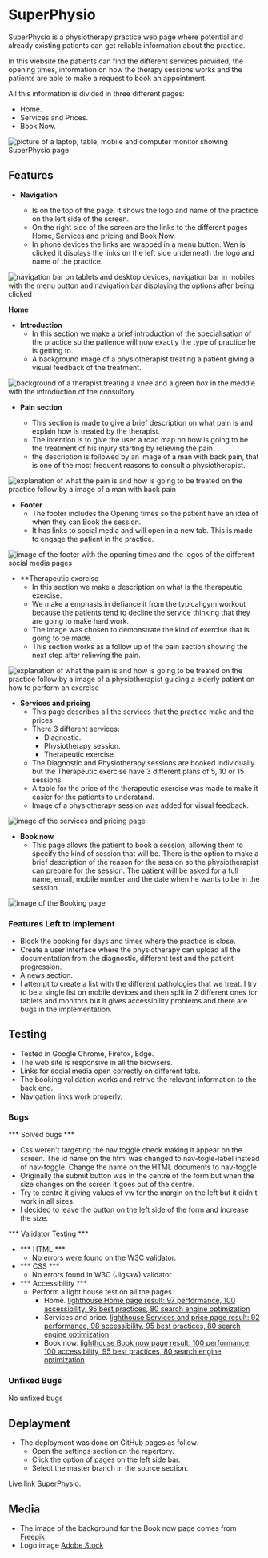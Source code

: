 # SuperPhysio


SuperPhysio is a physiotherapy practice web page where potential and already existing patients can get reliable information about the practice.


In this website the patients can find the different services provided, the opening times, information on how the therapy sessions works and the patients are able to make a request to book an appointment.


All this information is divided in three different pages:
- Home.
- Services and Prices.
- Book Now.






![picture of a laptop, table, mobile and computer monitor showing SuperPhysio page](/assets/images/responsive.jpg)




## Features


- **Navigation**


    - Is on the top of the page, it shows the logo and name of the practice on the left side of the screen.
    - On the right side of the screen are the links to the different pages Home, Services and pricing and Book Now.
    - In phone devices the links are wrapped in a menu button. Wen is clicked it displays the links on the left side underneath the logo and name of the practice.






![navigation bar on tablets and desktop devices, navigation bar in mobiles with the menu button and navigation bar displaying the options after being clicked](/assets/images/navigation.jpg)




**Home**


- **Introduction**
    - In this section we make a brief introduction of the specialisation of the practice so the patience will now exactly the type of practice he is getting to.
    - A background image of a physiotherapist treating a patient giving a visual feedback of the treatment.






![background of a therapist treating a knee and a green box in the meddle with the introduction of the consultory](/assets/images/introduction.jpg)




- **Pain section**


    - This section is made to give a brief description on what pain is and explain how is treated by the therapist.
    - The intention is to give the user a road map on how is going to be the treatment of his injury starting by relieving the pain.
    - the description is followed by an image of a man with back pain, that is one of the most frequent reasons to consult a physiotherapist.




![explanation of what the pain is and how is going to be treated on the practice follow by a image of a man with back pain](/assets/images/pain-section.jpg)




- **Footer**
    - The footer includes the Opening times so the patient have an idea of when they can Book the session.
    - It has links to social media and will open in a new tab. This is made to engage the patient in the practice.


![image of the footer with the opening times and the logos of the different social media pages](/assets/images/footer.jpg)




- **Therapeutic exercise
    - In this section we make a description on what is the therapeutic exercise.
    - We make a emphasis in defiance it from the typical gym workout because the patients tend to decline the service thinking that they are going to make hard work.
    - The image was chosen to demonstrate the kind of exercise that is going to be made.
    - This section works as a follow up of the pain section showing the next step after relieving the pain.




![explanation of what the pain is and how is going to be treated on the practice follow by a image of a physiotherapist guiding a elderly patient on how to perform an exercise](/assets/images/texercise.jpg)




- **Services and pricing**
    - This page describes all the services that the practice make and the prices
    - There 3 different services:
        - Diagnostic.
        - Physiotherapy session.
        - Therapeutic exercise.
    - The Diagnostic and Physiotherapy sessions are booked individually but the Therapeutic exercise have 3 different plans of 5, 10 or 15 sessions.
    - A table for the price of the therapeutic exercise was made to make it easier for the patients to understand.
    - Image of a physiotherapy session was added for visual feedback.




![image of the services and pricing page](/assets/images/services-and-pricing.jpg)




- **Book now**
    - This page allows the patient to book a session, allowing them to specify the kind of session that will be. There is the option to make a brief description of the reason for the session so the physiotherapist can prepare for the session. The patient will be asked for a full name, email, mobile number and the date when he wants to be in the session.




![image of the Booking page](/assets/images/booking-page.png)




### Features Left to implement ###
- Block the booking for days and times where the practice is close.
- Create a user interface where the physiotherapy can upload all the documentation from the diagnostic, different test and the patient progression.
- A news section.
- I attempt to create a list with the different pathologies that we treat. I try to be a single list on mobile devices and then split in 2 different ones for tablets and monitors but it gives accessibility problems and there are bugs in the implementation.




## Testing ##
- Tested in Google Chrome, Firefox, Edge.
- The web site is responsive in all the browsers.
- Links for social media open correctly on different tabs.
- The booking validation works and retrive the relevant information to the back end.
- Navigation links work properly.


### Bugs ###


*** Solved bugs ***
- Css weren't targeting the nav toggle check making it appear on the screen. The id name on the html was changed to nav-togle-label instead of nav-toggle. Change the name on the HTML documents to nav-toggle
- Originally the submit button was in the centre of the form but when the size changes on the screen it goes out of the centre.
- Try to centre it giving values of vw for the margin on the left but it didn't work in all sizes.
- I decided to leave the button on the left side of the form and increase the size.


*** Validator Testing ***
- *** HTML ***
    - No errors were found on the W3C validator.
- *** CSS ***
    - No errors found in W3C (Jigsaw) validator
- *** Accessibility ***
    - Perform a light house test on all the pages
        - Home.
        [lighthouse Home page result: 97 performance, 100 accessibility, 95 best practices, 80 search engine optimization](/assets/images/lighthouse-home.jpg)
        - Services and price.
        [lighthouse Services and price page result: 92 performance, 98 accessibility, 95 best practices, 80 search engine optimization](/assets/images/lighthouse-services-and-prices.jpg)
        - Book now.
        [lighthouse Book now page result: 100 performance, 100 accessibility, 95 best practices, 80 search engine optimization](/assets/images/lighthouse-book-now.jpg)


### Unfixed Bugs ###


No unfixed bugs


## Deplayment ##
- The deployment was done on GitHub pages as follow:
    - Open the settings section on the repertory.
    - Click the option of pages on the left side bar.
    - Select the master branch in the source section.


Live link [SuperPhysio](https://luisg882.github.io/Super-Physio-main/index.html).


## Media ##


- The image of the background for the Book now page comes from [Freepik](https://www.freepik.com/premium-photo/physiotherapist-giving-shoulder-therapy-woman_7875941.htm)
- Logo image [Adobe Stock](https://stock.adobe.com/search?k=%22spine+vector%22)
